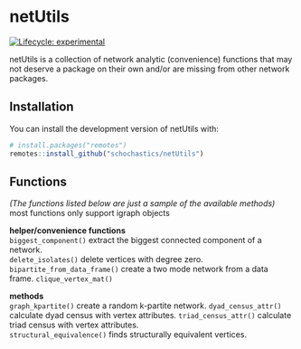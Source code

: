 
<!-- README.md is generated from README.Rmd. Please edit that file -->

# netUtils

<!-- badges: start -->

[![Lifecycle:
experimental](https://img.shields.io/badge/lifecycle-experimental-orange.svg)](https://www.tidyverse.org/lifecycle/#experimental)
<!-- badges: end -->

netUtils is a collection of network analytic (convenience) functions
that may not deserve a package on their own and/or are missing from
other network packages.

## Installation

You can install the development version of netUtils with:

``` r
# install.packages("remotes")
remotes::install_github("schochastics/netUtils")
```

## Functions

*(The functions listed below are just a sample of the available
methods)*  
most functions only support igraph objects

**helper/convenience functions**  
`biggest_component()` extract the biggest connected component of a
network.  
`delete_isolates()` delete vertices with degree zero.
`bipartite_from_data_frame()` create a two mode network from a data
frame. `clique_vertex_mat()`

**methods**  
`graph_kpartite()` create a random k-partite network.
`dyad_census_attr()` calculate dyad census with vertex attributes.
`triad_census_attr()` calculate triad census with vertex attributes.  
`structural_equivalence()` finds structurally equivalent vertices.
